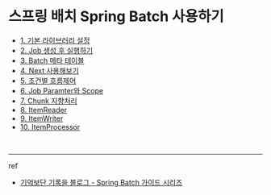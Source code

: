 # 스프링 배치 Spring Batch 사용하기
- [1. 기본 라이브러리 설정](https://github.com/loosie/spring_practice/tree/master/spring-batch/docs/1_기본_라이브러리_설정.md)
- [2. Job 생성 후 실행하기](https://github.com/loosie/spring_practice/tree/master/spring-batch/docs/2_Job_생성_후_실행하기.md)
- [3. Batch 메타 테이블](https://github.com/loosie/spring_practice/tree/master/spring-batch/docs/3_Batch_메타_테이블.md)
- [4. Next 사용해보기](https://github.com/loosie/spring_practice/tree/master/spring-batch/docs/4_Next_사용해보기.md)
- [5. 조건별 흐름제어](https://github.com/loosie/spring_practice/tree/master/spring-batch/docs/5_조건별_흐름_제어(Flow).md)
- [6. Job Paramter와 Scope](https://github.com/loosie/spring_practice/tree/master/spring-batch/docs/6_JobParameter와_Scope.md)
- [7. Chunk 지향처리](https://github.com/loosie/spring_practice/tree/master/spring-batch/docs/7_Chunk_지향처리.md)
- [8. ItemReader](https://github.com/loosie/spring_practice/tree/master/spring-batch/docs/8_ItemReader.md)
- [9. ItemWriter](https://github.com/loosie/spring_practice/tree/master/spring-batch/docs/9_ItemWriter.md)
- [10. ItemProcessor](https://github.com/loosie/spring_practice/tree/master/spring-batch/docs/10_ItemProcessor.md)

<br>


---
ref
- [기억보단 기록을 블로그 - Spring Batch 가이드 시리즈](https://jojoldu.tistory.com/tag/Spring%20Batch?page=6)
